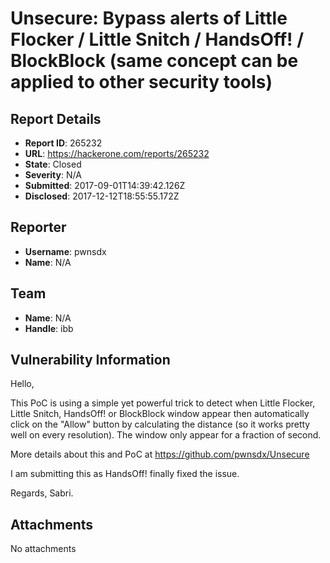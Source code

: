 # Unsecure: Bypass alerts of Little Flocker / Little Snitch / HandsOff! / BlockBlock (same concept can be applied to other security tools)

## Report Details
- **Report ID**: 265232
- **URL**: https://hackerone.com/reports/265232
- **State**: Closed
- **Severity**: N/A
- **Submitted**: 2017-09-01T14:39:42.126Z
- **Disclosed**: 2017-12-12T18:55:55.172Z

## Reporter
- **Username**: pwnsdx
- **Name**: N/A

## Team
- **Name**: N/A
- **Handle**: ibb

## Vulnerability Information
Hello,

This PoC is using a simple yet powerful trick to detect when Little Flocker, Little Snitch, HandsOff! or BlockBlock window appear then automatically click on the "Allow" button by calculating the distance (so it works pretty well on every resolution). The window only appear for a fraction of second.

More details about this and PoC at https://github.com/pwnsdx/Unsecure

I am submitting this as HandsOff! finally fixed the issue.

Regards,
Sabri.

## Attachments
No attachments
